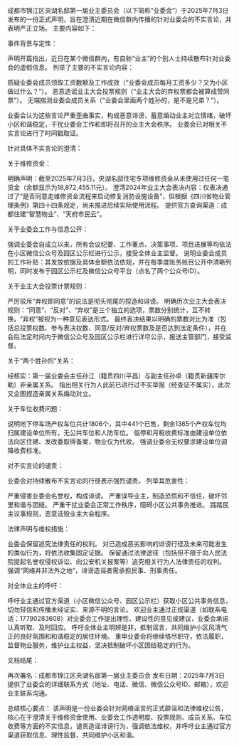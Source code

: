 成都市锦江区央湖名邸第一届业主委员会（以下简称“业委会”）于2025年7月3日发布的一份正式声明，旨在澄清近期在微信群内传播的针对业委会的不实言论，并表明严正立场。
主要内容如下：


事件背景与定性：

声明开篇指出，近日在某个微信群内，有自称“业主”的个别人士持续散布针对业委会的虚假信息。
列举了主要的不实言论内容：

质疑业委会成员领取工资数额及工作成效（“业委会成员每月工资多少？又为小区做过什么？”）。
恶意造谣业主大会投票规则（“业主大会的弃权票都会被算成赞同票”）。
无端揣测业委会成员关系（“业委会里面两个姓孙的，是不是兄弟？”）。


业委会认为这些言论严重歪曲事实，构成恶意诽谤，蓄意煽动业主对立情绪，破坏小区和谐稳定，干扰业委会工作和即将召开的业主大会秩序。
业委会已对相关不实言论进行了时间戳取证。



针对具体不实言论的澄清：

关于维修资金：

明确声明：截至2025年7月3日，央湖名邸住宅专项维修资金从未使用过任何一笔资金（余额显示为18,872,455.11元）。
澄清2024年业主大会表决内容：仅表决通过了“是否同意走维修资金流程来启动修复消防设施设备”，但根据《四川省物业管理条例》第四十四条规定，尚未推进后续实际使用流程。
提供官方查询渠道：成都住建“智慧物业”、“天府市民云”。


关于业委会工作与信息公开：

强调业委会自成立以来，所有会议纪要、工作重点、决策事项、项目进展等均依法在小区微信公众号及园区公示栏进行公示，接受全体业主监督。
说明业委会成员的工作补贴：其发放依据及具体金额依法依规，并在每季度账务账目公开中清晰列明，同时发布于园区公示栏及微信公众号平台（点名了两个公众号ID）。


关于业主大会投票计票规则：

严厉驳斥“弃权即同意”的说法是彻头彻尾的捏造和诽谤。
明确历次业主大会表决规则：“同意”、“反对”、“弃权”是三个独立的选项，票数分别统计，互不转换。“弃权”被视为一种意见表达形式。
最终表决结果以明确的票数对比为准（包括总投票权数、参与表决权数、同意/反对/弃权票数及是否达到法定条件），并在会后法定时间内于微信公众号及园区公示栏进行详尽公示，报送主管部门，接受监督。


关于“两个姓孙的”关系：

经核实：第一届业委会主任孙江（籍贯四川平昌）与副主任孙卓（籍贯新疆库尔勒）非亲属关系。
指出相关行为人此前已进行过不实举报（经查证不属实），此次又企图捏造亲属关系煽动对立。


关于车位收费问题：

说明地下停车场产权车位共计1806个，其中441个已售，剩余1365个产权车位均归属建设单位所有，无公共车位和人防车位。
临停和月租收费标准由建设单位依法向区住建、发改委取得备案，物业仅为代收。
强调业委会无权要求建设单位调降收费标准。





对不实言论的谴责：

业委会对持续散布不实言论的行径表示强烈谴责。
列举其危害性：

严重侵害业委会名誉权，构成诽谤。
严重误导业主，制造恐慌和不信任，破坏邻里和谐与团结。
严重干扰业委会正常工作秩序，阻碍小区公共事务推进。
践踏民主议事规则，恶意诋毁业主大会程序。





法律声明与维权措施：

业委会保留追究法律责任的权利。
对已造成恶劣影响的诽谤行径及未来可能发生的类似行为，将依法收集固定证据。
保留通过法律途径（包括但不限于向人民法院提起名誉权侵权诉讼、向公安机关报案等）追究相关行为人法律责任的权利。
强调“网络并非法外之地”，诽谤造谣者需承担民事、刑事责任。



对全体业主的呼吁：

呼吁业主通过官方渠道（小区微信公众号、园区公示栏）获取小区公共事务信息，切勿轻信和传播未经证实、来源不明的言论。
欢迎业主通过正规渠道（如联系电话：17790283608）对业委会工作提出理性、建设性的意见或建议，业委会承诺认真听取、及时回应。
呼吁全体业主明辨是非，抵制谣言，共同维护小区风清气正的良好氛围和和谐稳定的居住环境。
重申业委会将继续恪尽职守，依法履职，监督物业服务，维护业主权益，坚决抵制破坏小区团结稳定的行为。



文档结尾：

再次署名：成都市锦江区央湖名邸第一届业主委员会
发布日期：2025年7月3日
提供了业委会的详细联系方式（地址、电话、微信、微信公众号ID、邮箱），欢迎业主联系沟通。

总结核心要点： 该声明是一份业委会针对网络谣言的正式辟谣和法律维权公告，核心在于澄清关于维修资金使用、业委会工作透明度、投票规则、成员关系、车位收费等方面的不实信息，谴责造谣诽谤行为，强调依法维权，并呼吁业主通过官方渠道获取信息、理性监督、共同维护小区和谐。